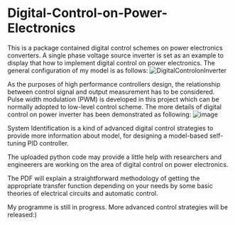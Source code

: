 # Digital-Control-on-Power-Electronics
This is a package contained digital control schemes on power electronics converters.
A single phase voltage source inverter is set as an example to display that how to implement digital control on power electronics. The general configuration of my model is as follows:
![DigitalControlonInverter](https://github.com/BritishPenguin-gif/Digital-Control-on-Power-Electronics/assets/102799470/44a76c1b-f806-408b-b278-b6dc9e30f294)

As the purposes of high performance controllers design, the relationship between control signal and output measurement has to be considered. Pulse width modulation (PWM) is developed in this project which can be normally adopted to low-level control scheme. The more details of digital control on power inverter has been demonstrated as following:
![image](https://github.com/BritishPenguin-gif/Digital-Control-on-Power-Electronics/assets/102799470/c307285e-eff2-48b8-bd3f-d39e294a6c67)

System Identification is a kind of advanced digital control strategies to provide more information about model, for designing a model-based self-tuning PID controller.

The uploaded python code may provide a little help with researchers and engineerers are working on the area of digital control on power electronics.

The PDF will explain a straightforward methodology of getting the appropriate transfer function depending on your needs by some basic theories of electrical circuits and automatic control.

My programme is still in progress. More advanced control strategies will be released:)
